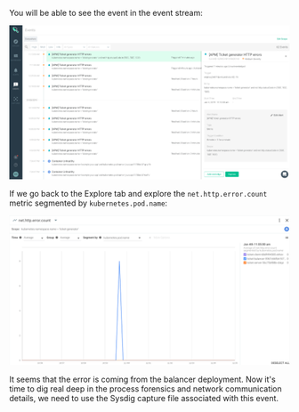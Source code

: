 You will be able to see the event in the event stream:

![Events](assets/image10.png)

If we go back to the Explore tab and explore the `net.http.error.count` metric segmented by `kubernetes.pod.name`:

![net.http.error.count](assets/image11.png)

It seems that the error is coming from the balancer deployment. Now it's time to dig real deep in the process forensics and network communication details, we need to use the Sysdig capture file associated with this event.
